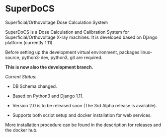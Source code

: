 # SuperDoCS
Superficial/Orthovoltage Dose Calculation System

SuperDoCS is a Dose Calculation and Calibration System for Superficial/Orthovoltage X-ray machines. 
It is developed based on Django platform (currently 1.11).

Before setting up the development virtual environment, packages
linux-source, python3-dev, python3, git are required.

**This is now also the development branch.**

*Current Status:*

* DB Schema changed.

* Based on Python3 and Django 1.11.

* Version 2.0 is to be released soon (The 3rd Alpha release is available).

* Supports both script setup and docker installation for web services.

More installation procedure can be found in the description for releases and the docker hub.
